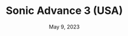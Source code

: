 ---
layout: gba
title: "Sonic Advance 3 (USA)"
categories:
 - approved
 - gba
 - universal
 - safe
tags:
- sonic
date: May 9, 2023
permalink: /games/sonic-advance-3/play/details
publisher: Sega
gid: sonic-advance-3
---